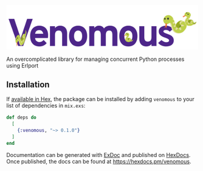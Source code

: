 ![Venomous](https://github.com/RustySnek/Venomous/blob/master/assets/venomous_logo.png)

An overcomplicated library for managing concurrent Python processes using Erlport

## Installation

If [available in Hex](https://hex.pm/docs/publish), the package can be installed
by adding `venomous` to your list of dependencies in `mix.exs`:

```elixir
def deps do
  [
    {:venomous, "~> 0.1.0"}
  ]
end
```

Documentation can be generated with [ExDoc](https://github.com/elixir-lang/ex_doc)
and published on [HexDocs](https://hexdocs.pm). Once published, the docs can
be found at <https://hexdocs.pm/venomous>.

